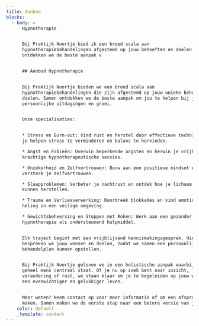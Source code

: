 ```yaml
---
title: Aanbod
blocks:
  - body: >
      Hypnotherapie


      Bij Praktijk Noortje bied ik een breed scala aan
      hypnotherapiebehandelingen afgestemd op jouw behoeften en doelen. Samen
      ontdekken we de beste aanpak v


      ## Aanbod Hypnotherapie


      Bij Praktijk Noortje bieden we een breed scala aan
      hypnotherapiebehandelingen die zijn afgestemd op jouw unieke behoeften en
      doelen. Samen ontdekken we de beste aanpak om jou te helpen bij jouw
      persoonlijke uitdagingen en groei.


      Onze specialisaties:


      * Stress en Burn-out: Vind rust en herstel door effectieve technieken die
      je helpen stress te verminderen en balans te hervinden.

      * Angst en Fobieën: Overwin beperkende angsten en herwin je vrijheid met
      krachtige hypnotherapeutische sessies.

      * Onzekerheid en Zelfvertrouwen: Bouw aan een positieve mindset en
      versterk je zelfvertrouwen.

      * Slaapproblemen: Verbeter je nachtrust en ontdek hoe je lichaam en geest
      kunnen herstellen.

      * Trauma en Verliesverwerking: Doorbreek blokkades en vind emotionele
      heling in een veilige omgeving.

      * Gewichtsbeheersing en Stoppen met Roken: Werk aan een gezonder leven met
      hypnotherapie als ondersteunend hulpmiddel.


      Elk traject begint met een vrijblijvend kennismakingsgesprek. Hierin
      bespreken we jouw wensen en doelen, zodat we samen een persoonlijk
      behandelplan kunnen opstellen.


      Bij Praktijk Noortje geloven we in een holistische aanpak waarbij jij als
      geheel mens centraal staat. Of je nu op zoek bent naar inzicht,
      verandering of rust, we staan klaar om je te begeleiden op jouw weg naar
      een evenwichtiger en gelukkiger leven.


      Meer weten? Neem contact op voor meer informatie of om een afspraak te
      maken. Samen maken we de eerste stap naar een betere versie van jezelf!
    color: default
    _template: content
---
```


